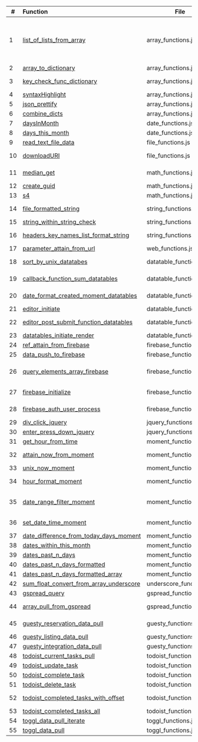 | # | Function | File | Definition |
|---|:----|---|-------------|
| 1 | [list_of_lists_from_array](http://cruzco.site44.com/streak.html) | array_functions.js |  turn an array  e.g. list of dictionaries into a list of lists because certain functions such as datatables takes an input of a list of lists|
| 2 | [array_to_dictionary](http://cruzco.site44.com/streak.html) | array_functions.js | convert array to dictionary|
| 3 | [key_check_func_dictionary](http://cruzco.site44.com/streak.html) | array_functions.js | check if key has a value and if not, add it a value|
| 4 | [syntaxHighlight](http://cruzco.site44.com/streak.html) | array_functions.js | highlights syntax|
| 5 | [json_prettify](http://cruzco.site44.com/streak.html) | array_functions.js |  prettifies the json or the list|
| 6 | [combine_dicts](http://cruzco.site44.com/streak.html) | array_functions.js | combines dictionaries|
| 7 | [daysInMonth ](http://cruzco.site44.com/streak.html) | date_functions.js | |
| 8 | [days_this_month](http://cruzco.site44.com/streak.html) | date_functions.js | |
| 9 | [read_text_file_data](http://cruzco.site44.com/streak.html) | file_functions.js | read directly from a text file|
| 10 | [downloadURI](http://cruzco.site44.com/streak.html) | file_functions.js | convert a downloadable data url into a download|
| 11 | [median_get](http://cruzco.site44.com/streak.html) | math_functions.js | get the median from list of numbers|
| 12 | [create_guid](http://cruzco.site44.com/streak.html) | math_functions.js | create g unique identifier|
| 13 | [s4](http://cruzco.site44.com/streak.html) | math_functions.js | nction create_guid() {|
| 14 | [file_formatted_string](http://cruzco.site44.com/streak.html) | string_functions.js | convert stirng to fromatted string |
| 15 | [string_within_string_check](http://cruzco.site44.com/streak.html) | string_functions.js | |
| 16 | [headers_key_names_list_format_string](http://cruzco.site44.com/streak.html) | string_functions.js | convert stirng to fromatted string |
| 17 | [parameter_attain_from_url](http://cruzco.site44.com/streak.html) | web_functions.js | get url parameter |
| 18 | [sort_by_unix_datatabes](http://cruzco.site44.com/streak.html) | datatable_functions.js | this should go at top of datatables|
| 19 | [callback_function_sum_datatables](http://cruzco.site44.com/streak.html) | datatable_functions.js | based on filter from table , update a funciton|
| 20 | [date_format_created_moment_datatables](http://cruzco.site44.com/streak.html) | datatable_functions.js | format the date as its created|
| 21 | [editor_initiate](http://cruzco.site44.com/streak.html) | datatable_functions.js | |
| 22 | [editor_post_submit_function_datatables](http://cruzco.site44.com/streak.html) | datatable_functions.js | process the response from the psot submit|
| 23 | [datatables_initiate_render](http://cruzco.site44.com/streak.html) | datatable_functions.js | |
| 24 | [ref_attain_from_firebase](http://cruzco.site44.com/streak.html) | firebase_functions.js | pull ref from firebase|
| 25 | [data_push_to_firebase](http://cruzco.site44.com/streak.html) | firebase_functions.js | push data to firebase|
| 26 | [query_elements_array_firebase](http://cruzco.site44.com/streak.html) | firebase_functions.js | query the contacts ref and run the process_func on the results|
| 27 | [firebase_initialize](http://cruzco.site44.com/streak.html) | firebase_functions.js |  initialize the firebase instance|
| 28 | [firebase_auth_user_process](http://cruzco.site44.com/streak.html) | firebase_functions.js | authenticate the user that has been authed|
| 29 | [div_click_jquery](http://cruzco.site44.com/streak.html) | jquery_functions.js | click on a button|
| 30 | [enter_press_down_jquery](http://cruzco.site44.com/streak.html) | jquery_functions.js | press enter when clicked|
| 31 | [get_hour_from_time](http://cruzco.site44.com/streak.html) | moment_functions.js | get hour from time|
| 32 | [attain_now_from_moment](http://cruzco.site44.com/streak.html) | moment_functions.js | get the current time from moment|
| 33 | [unix_now_moment](http://cruzco.site44.com/streak.html) | moment_functions.js | return unix now moment|
| 34 | [hour_format_moment](http://cruzco.site44.com/streak.html) | moment_functions.js | return hour-minute format using moment|
| 35 | [date_range_filter_moment](http://cruzco.site44.com/streak.html) | moment_functions.js | filter a certain date for current time range such as today, this month etc.|
| 36 | [set_date_time_moment](http://cruzco.site44.com/streak.html) | moment_functions.js | set the hour from a given day|
| 37 | [date_difference_from_today_days_moment](http://cruzco.site44.com/streak.html) | moment_functions.js | |
| 38 | [dates_within_this_month](http://cruzco.site44.com/streak.html) | moment_functions.js | |
| 39 | [dates_past_n_days](http://cruzco.site44.com/streak.html) | moment_functions.js | |
| 40 | [dates_past_n_days_formatted](http://cruzco.site44.com/streak.html) | moment_functions.js | |
| 41 | [dates_past_n_days_formatted_array](http://cruzco.site44.com/streak.html) | moment_functions.js | |
| 42 | [sum_float_convert_from_array_underscore](http://cruzco.site44.com/streak.html) | underscore_functions.js |  get sum from array with key|
| 43 | [gspread_query](http://cruzco.site44.com/streak.html) | gspread_functions.js | query google spreadsheets|
| 44 | [array_pull_from_gspread](http://cruzco.site44.com/streak.html) | gspread_functions.js | query from gspread directly using api key|
| 45 | [guesty_reservation_data_pull](http://cruzco.site44.com/streak.html) | guesty_functions.js |  The below function pulls the data from the guesty|
| 46 | [guesty_listing_data_pull](http://cruzco.site44.com/streak.html) | guesty_functions.js | |
| 47 | [guesty_integration_data_pull](http://cruzco.site44.com/streak.html) | guesty_functions.js | |
| 48 | [todoist_current_tasks_pull](http://cruzco.site44.com/streak.html) | todoist_functions.js | get current tasks |
| 49 | [todoist_update_task](http://cruzco.site44.com/streak.html) | todoist_functions.js | update tasks|
| 50 | [todoist_complete_task](http://cruzco.site44.com/streak.html) | todoist_functions.js | completes todoist task|
| 51 | [todoist_delete_task](http://cruzco.site44.com/streak.html) | todoist_functions.js | deletes todoist task|
| 52 | [todoist_completed_tasks_with_offset](http://cruzco.site44.com/streak.html) | todoist_functions.js | child function of todoist_completed_tasks_all|
| 53 | [todoist_completed_tasks_all](http://cruzco.site44.com/streak.html) | todoist_functions.js | pulls all of todoist tasks |
| 54 | [toggl_data_pull_iterate](http://cruzco.site44.com/streak.html) | toggl_functions.js | |
| 55 | [toggl_data_pull](http://cruzco.site44.com/streak.html) | toggl_functions.js | |